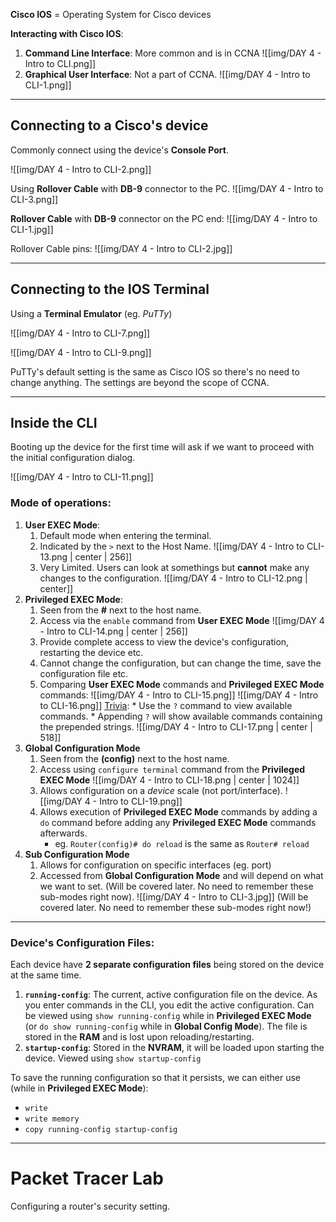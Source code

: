 **Cisco IOS** = Operating System for Cisco devices

**Interacting with Cisco IOS**: 
1. **Command Line Interface**: More common and is in CCNA
![[img/DAY 4 - Intro to CLI.png]]
2. **Graphical User Interface**: Not a part of CCNA.
   ![[img/DAY 4 - Intro to CLI-1.png]]

<hr>

## Connecting to a Cisco's device

Commonly connect using the device's **Console Port**.

![[img/DAY 4 - Intro to CLI-2.png]]

Using **Rollover Cable** with **DB-9** connector to the PC.
![[img/DAY 4 - Intro to CLI-3.png]]

**Rollover Cable** with **DB-9** connector on the PC end:
![[img/DAY 4 - Intro to CLI-1.jpg]]

Rollover Cable pins:
![[img/DAY 4 - Intro to CLI-2.jpg]]

<hr>

## Connecting to the IOS Terminal

Using a **Terminal Emulator** (eg. *PuTTy*)

![[img/DAY 4 - Intro to CLI-7.png]]

![[img/DAY 4 - Intro to CLI-9.png]]

PuTTy's default setting is the same as Cisco IOS so there's no need to change anything. The settings are beyond the scope of CCNA.

<hr>

## Inside the CLI

Booting up the device for the first time will ask if we want to proceed with the initial configuration dialog. 

![[img/DAY 4 - Intro to CLI-11.png]]

### Mode of operations:
1. **User EXEC Mode**: 
	1. Default mode when entering the terminal.
	2. Indicated by the `>` next to the Host Name.
	    ![[img/DAY 4 - Intro to CLI-13.png | center | 256]]
	3. Very Limited. Users can look at somethings but **cannot** make any changes to the configuration.
	   ![[img/DAY 4 - Intro to CLI-12.png | center]]
2. **Privileged EXEC Mode**:
	1. Seen from the **#** next to the host name.
	2. Access via the `enable` command from **User EXEC Mode**
	   ![[img/DAY 4 - Intro to CLI-14.png | center | 256]]
	3. Provide complete access to view the device's configuration, restarting the device etc.
	4. Cannot change the configuration, but can change the time, save the configuration file etc.
	5. Comparing **User EXEC Mode** commands and **Privileged EXEC Mode** commands:
	   ![[img/DAY 4 - Intro to CLI-15.png]]
	   ![[img/DAY 4 - Intro to CLI-16.png]]
	   <u>Trivia</u>: 
		   * Use the `?` command to view available commands. 
		   * Appending `?` will show available commands containing the prepended strings.
			![[img/DAY 4 - Intro to CLI-17.png | center | 518]]
3. **Global Configuration Mode**
	1. Seen from the **(config)** next to the host name.
	2. Access using `configure terminal` command from the **Privileged EXEC Mode**
	   ![[img/DAY 4 - Intro to CLI-18.png | center | 1024]]
	3. Allows configuration on a *device* scale (not port/interface).
	   ![[img/DAY 4 - Intro to CLI-19.png]]
	4. Allows execution of **Privileged EXEC Mode** commands by adding a `do` command before adding any **Privileged EXEC Mode** commands afterwards. 
	   * eg. `Router(config)# do reload` is the same as `Router# reload`
4. **Sub Configuration Mode**
	1. Allows for configuration on specific interfaces (eg. port)
	2. Accessed from **Global Configuration Mode** and will depend on what we want to set. (Will be covered later. No need to remember these sub-modes right now).
	   ![[img/DAY 4 - Intro to CLI-3.jpg]]
	(Will be covered later. No need to remember these sub-modes right now!)
	
<hr>

### Device's Configuration Files:

Each device have **2 separate configuration files** being stored on the device at the same time.
1. **`running-config`**: The current, active configuration file on the device. As you enter commands in the CLI, you edit the active configuration. Can be viewed using `show running-config` while in **Privileged EXEC Mode** (or `do show running-config` while in **Global Config Mode**). The file is stored in the **RAM** and is lost upon reloading/restarting.
2. **`startup-config`**: Stored in the **NVRAM**, it will be loaded upon starting the device. Viewed using `show startup-config`

To save the running configuration so that it persists, we can either use (while in **Privileged EXEC Mode**):
* `write`
* `write memory`
* `copy running-config startup-config`

<hr>

# Packet Tracer Lab

Configuring a router's security setting.
